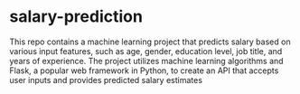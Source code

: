 # salary-prediction
This repo contains a machine learning project that predicts salary based on various input features, such as age, gender, education level, job title, and years of experience. The project utilizes machine learning algorithms and Flask, a popular web framework in Python, to create an API that accepts user inputs and provides predicted salary estimates
